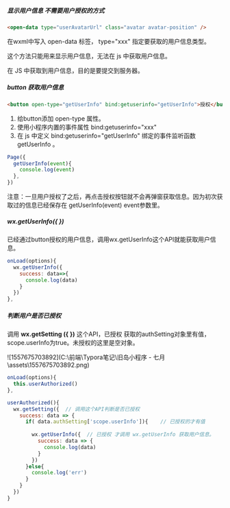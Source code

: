 ##### 显示用户信息 不需要用户授权的方式

```html
<open-data type="userAvatarUrl" class="avatar avatar-position" />
```

在wxml中写入 open-data 标签， type="xxx"  指定要获取的用户信息类型。 

这个方法只能用来显示用户信息，无法在 js 中获取用户信息。

在 JS 中获取到用户信息，目的是要提交到服务器。



##### button 获取用户信息

```html
<button open-type="getUserInfo" bind:getuserinfo="getUserInfo">授权</button>
```

1. 给button添加 open-type 属性。
2. 使用小程序内置的事件属性 bind:getuserinfo="xxx"
3. 在 js 中定义 bind:getuserinfo="getUserInfo" 绑定的事件监听函数 getUserInfo 。

```js
Page({
  getUserInfo(event){
    console.log(event)
  },
})
```

注意：一旦用户授权了之后，再点击授权按钮就不会再弹窗获取信息。因为初次获取过的信息已经保存在 getUserInfo(event)   event参数里。



##### wx.getUserInfo({ }) 

已经通过button授权的用户信息，调用wx.getUserInfo这个API就能获取用户信息。

```js
onLoad(options){
  wx.getUserInfo({
    success: data=>{
      console.log(data)
    }
  })
},
```

##### 判断用户是否已授权

调用 **wx.getSetting ({ })** 这个API，已授权 获取的authSetting对象里有值，scope.userInfo为true。未授权的这里是空对象。

![1557675703892](C:\前端\Typora笔记\旧岛小程序 - 七月\assets\1557675703892.png)

```js
onLoad(options){ 
  this.userAuthorized()
},

userAuthorized(){
  wx.getSetting({  // 调用这个API判断是否已授权
    success: data => {
      if( data.authSetting['scope.userInfo']){    // 已授权的才有值
          
        wx.getUserInfo({  // 已授权 才调用 wx.getUserInfo 获取用户信息。
          success: data => {
            console.log(data)
          }
        })
      }else{
        console.log('err')
      }
    }
  })
}
```

